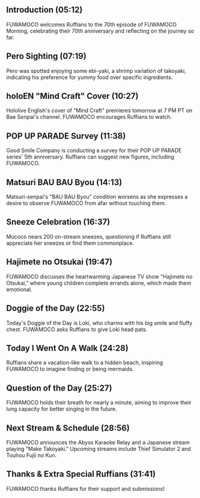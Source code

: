 ## Introduction (05:12)

FUWAMOCO welcomes Ruffians to the 70th episode of FUWAMOCO Morning, celebrating their 70th anniversary and reflecting on the journey so far.

## Pero Sighting (07:19)

Pero was spotted enjoying some ebi-yaki, a shrimp variation of takoyaki, indicating his preference for yummy food over specific ingredients.

## holoEN "Mind Craft" Cover (10:27)

Hololive English's cover of "Mind Craft" premieres tomorrow at 7 PM PT on Bae Senpai's channel. FUWAMOCO encourages Ruffians to watch.

## POP UP PARADE Survey (11:38)

Good Smile Company is conducting a survey for their POP UP PARADE series' 5th anniversary. Ruffians can suggest new figures, including FUWAMOCO.

## Matsuri BAU BAU Byou (14:13)

Matsuri-senpai's "BAU BAU Byou" condition worsens as she expresses a desire to observe FUWAMOCO from afar without touching them.

## Sneeze Celebration (16:37)

Mococo nears 200 on-stream sneezes, questioning if Ruffians still appreciate her sneezes or find them commonplace.

## Hajimete no Otsukai (19:47)

FUWAMOCO discusses the heartwarming Japanese TV show "Hajimete no Otsukai," where young children complete errands alone, which made them emotional.

## Doggie of the Day (22:55)

Today's Doggie of the Day is Loki, who charms with his big smile and fluffy chest. FUWAMOCO asks Ruffians to give Loki head pats.

## Today I Went On A Walk (24:28)

Ruffians share a vacation-like walk to a hidden beach, inspiring FUWAMOCO to imagine finding or being mermaids.

## Question of the Day (25:27)

FUWAMOCO holds their breath for nearly a minute, aiming to improve their lung capacity for better singing in the future.

## Next Stream & Schedule (28:56)

FUWAMOCO announces the Abyss Karaoke Relay and a Japanese stream playing "Make Takoyaki." Upcoming streams include Thief Simulator 2 and Touhou Fujii no Kun.

## Thanks & Extra Special Ruffians (31:41)

FUWAMOCO thanks Ruffians for their support and submissions!
